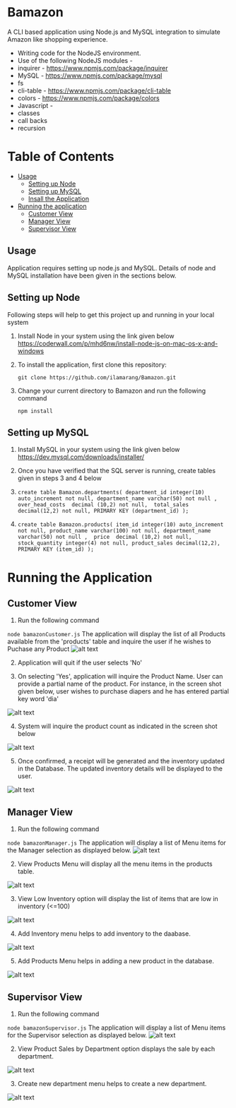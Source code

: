 # Bamazon
A CLI based application using Node.js and MySQL integration to simulate Amazon like shopping experience.

* Writing code for the NodeJS environment.
* Use of the following NodeJS modules - 
 * inquirer - <https://www.npmjs.com/package/inquirer>
 * MySQL - <https://www.npmjs.com/package/mysql>
 * fs
 * cli-table - <https://www.npmjs.com/package/cli-table>
 * colors - <https://www.npmjs.com/package/colors>
* Javascript - 
 * classes
 * call backs
 * recursion

# Table of Contents
* [Usage](#usage)
  * [Setting up Node](#setting-up-node)
  * [Setting up MySQL](#setting-up-mysql)
  * [Insall the Application](#install-the-application)
* [Running the application](#running-the-application)
  * [Customer View](#customer-view)
  * [Manager View](#manager-view)
  * [Supervisor View](#supervisor-view)

## Usage
Application requires setting up node.js and MySQL. Details of node and MySQL installation have been given in the sections below.

## Setting up Node
Following steps will help to get this project up and running in your local system
1. Install Node in your system using the link given below 
https://coderwall.com/p/mhd6nw/install-node-js-on-mac-os-x-and-windows
2. To install the application, first clone this repository:
 
    `git clone https://github.com/ilamarang/Bamazon.git`
3. Change your current directory to Bamazon and run the following command

  	`npm install`
               
## Setting up MySQL
1. Install MySQL in your system using the link given below
https://dev.mysql.com/downloads/installer/
2. Once you have verified that the SQL server is running, create tables given in steps 3 and 4 below
3. `create table Bamazon.departments(
department_id integer(10) auto_increment not null,
department_name varchar(50) not null , 
over_head_costs  decimal (10,2) not null, 
total_sales decimal(12,2) not null,
PRIMARY KEY (department_id)
);`

4. `create table Bamazon.products(
item_id integer(10) auto_increment not null,
product_name varchar(100) not null,
department_name varchar(50) not null , 
price  decimal (10,2) not null, 
stock_quantity integer(4) not null,
product_sales decimal(12,2),
PRIMARY KEY (item_id)
);`


# Running the Application

## Customer View
1. Run the following command

`node bamazonCustomer.js`
The application will display the list of all Products available from the 'products' table and inquire the user if he wishes to Puchase any Product
![alt text](https://github.com/ilamarang/Bamazon/blob/master/images/Bamazon_Customer_Initial_View.png)

2. Application will quit if the user selects 'No'

3. On selecting 'Yes', application will inquire the Product Name. User can provide a partial name of the product. For instance, in the screen shot given below, user wishes to purchase diapers and he has entered partial key word 'dia'

![alt text](https://github.com/ilamarang/Bamazon/blob/master/images/Bamazon_Customer_InquireProductName.png)

4. System will inquire the product count as indicated in the screen shot below 

![alt text](https://github.com/ilamarang/Bamazon/blob/master/images/Bamazon_Customer_InquireProductCount.png)

5. Once confirmed, a receipt will be generated and the inventory updated in the Database. The updated inventory details will be displayed to the user.

![alt text](https://github.com/ilamarang/Bamazon/blob/master/images/Bamazon_Customer_Receipt.png)


## Manager View
1. Run the following command

`node bamazonManager.js`
The application will display a list of Menu items for the Manager selection as displayed below.
![alt text](https://github.com/ilamarang/Bamazon/blob/master/images/ManagerView_InitialInquiry.png) 

2. View Products Menu will display all the menu items in the products table.

![alt text](https://github.com/ilamarang/Bamazon/blob/master/images/ManagerView_ViewProducts.png)

3. View Low Inventory option will display the list of items that are low in inventory (<=100)

![alt text](https://github.com/ilamarang/Bamazon/blob/master/images/ManagerView_LowInventory.png)

4. Add Inventory menu helps to add inventory to the daabase.

![alt text](https://github.com/ilamarang/Bamazon/blob/master/images/ManagerView_AddInventory.png)

5. Add Products Menu helps in adding a new product in the database.

![alt text](https://github.com/ilamarang/Bamazon/blob/master/images/ManagerView_AddProduct.png)


## Supervisor View
1. Run the following command

`node bamazonSupervisor.js`
The application will display a list of Menu items for the Supervisor selection as displayed below.
![alt text](https://github.com/ilamarang/Bamazon/blob/master/images/Supervisor_Menu.png) 

2. View Product Sales by Department option displays the sale by each department.

![alt text](https://github.com/ilamarang/Bamazon/blob/master/images/Supervisor_DepartmentView.png)

3. Create new department menu helps to create a new department.

![alt text](https://github.com/ilamarang/Bamazon/blob/master/images/Supervisor_AddNew_Department.png)
